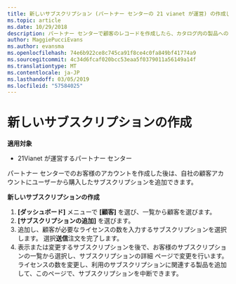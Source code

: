 ```yaml
---
title: 新しいサブスクリプション (パートナー センターの 21 vianet が運営) の作成します。
ms.topic: article
ms.date: 10/29/2018
description: パートナー センターで顧客のレコードを作成したら、カタログ内の製品へのサブスクリプションを販売できます。
author: MaggiePucciEvans
ms.author: evansma
ms.openlocfilehash: 74e6b922ce8c745ca91f8ce4c0fa849bf41774a9
ms.sourcegitcommit: 4c34d6fcaf020bcc53eaa5f0379011a56149a14f
ms.translationtype: MT
ms.contentlocale: ja-JP
ms.lasthandoff: 03/05/2019
ms.locfileid: "57584025"
---
```

# <a name="create-a-new-subscription"></a>新しいサブスクリプションの作成

**適用対象**

-   21Vianet が運営するパートナー センター


パートナー センターでのお客様のアカウントを作成した後は、自社の顧客アカウントにユーザーから購入したサブスクリプションを追加できます。

**新しいサブスクリプションの作成**

1.  **[ダッシュボード]** メニューで **[顧客]** を選び、一覧から顧客を選びます。
2.  **[サブスクリプションの追加]** を選びます。
3.  追加し、顧客が必要なライセンスの数を入力するサブスクリプションを選択します。 選択**送信**注文を完了します。
4.  表示または変更するサブスクリプションを後で、お客様のサブスクリプションの一覧から選択し、サブスクリプションの詳細 ページで変更を行います。 ライセンスの数を変更し、利用のサブスクリプションに関連する製品を追加して、このページで、サブスクリプションを中断できます。   

